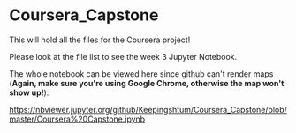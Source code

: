 # Coursera_Capstone
This will hold all the files for the Coursera project!

Please look at the file list to see the week 3 Jupyter Notebook.

The whole notebook can be viewed here since github can't render maps
(**Again, make sure you're using Google Chrome, otherwise the map won't show up!**):

https://nbviewer.jupyter.org/github/Keepingshtum/Coursera_Capstone/blob/master/Coursera%20Capstone.ipynb
